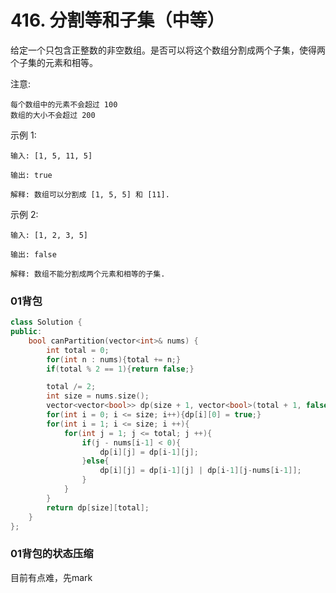 # 416. 分割等和子集（中等）

给定一个只包含正整数的非空数组。是否可以将这个数组分割成两个子集，使得两个子集的元素和相等。

注意:

    每个数组中的元素不会超过 100
    数组的大小不会超过 200

示例 1:

    输入: [1, 5, 11, 5]

    输出: true

    解释: 数组可以分割成 [1, 5, 5] 和 [11].

示例 2:

    输入: [1, 2, 3, 5]

    输出: false

    解释: 数组不能分割成两个元素和相等的子集.

### 01背包
```c++
class Solution {
public:
    bool canPartition(vector<int>& nums) {
        int total = 0;
        for(int n : nums){total += n;}
        if(total % 2 == 1){return false;}

        total /= 2;
        int size = nums.size();
        vector<vector<bool>> dp(size + 1, vector<bool>(total + 1, false));
        for(int i = 0; i <= size; i++){dp[i][0] = true;}
        for(int i = 1; i <= size; i ++){
            for(int j = 1; j <= total; j ++){
                if(j - nums[i-1] < 0){
                    dp[i][j] = dp[i-1][j];
                }else{
                    dp[i][j] = dp[i-1][j] | dp[i-1][j-nums[i-1]];
                }
            }
        }
        return dp[size][total];
    }
};
```

### 01背包的状态压缩
目前有点难，先mark